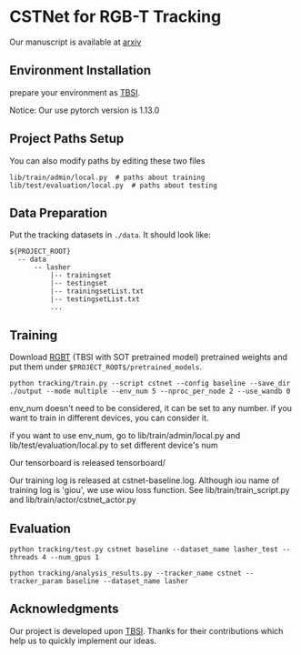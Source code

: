 # CSTNet for RGB-T Tracking

Our manuscript is available at [arxiv](https://arxiv.org/abs/2405.03177)

## Environment Installation

prepare your environment as [TBSI](https://github.com/RyanHTR/TBSI).

Notice: Our use pytorch version is 1.13.0

## Project Paths Setup
You can also modify paths by editing these two files
```
lib/train/admin/local.py  # paths about training
lib/test/evaluation/local.py  # paths about testing
```

## Data Preparation
Put the tracking datasets in `./data`. It should look like:
```
${PROJECT_ROOT}
  -- data
      -- lasher
          |-- trainingset
          |-- testingset
          |-- trainingsetList.txt
          |-- testingsetList.txt
          ...
```

## Training
Download [RGBT](https://pan.baidu.com/share/init?surl=8MYRT4jkunIPklD02daFXA&pwd=y2rz) (TBSI with SOT pretrained model) pretrained weights and put them under `$PROJECT_ROOT$/pretrained_models`.

```
python tracking/train.py --script cstnet --config baseline --save_dir ./output --mode multiple --env_num 5 --nproc_per_node 2 --use_wandb 0
```

env_num doesn't need to be considered, it can be set to any number. if you want to train in different devices, you can consider it.

if you want to use env_num, go to lib/train/admin/local.py and lib/test/evaluation/local.py to set different device's num


Our tensorboard is released tensorboard/

Our training log is released at cstnet-baseline.log. 
Although iou name of training log is 'giou', we use wiou loss function. 
See lib/train/train_script.py and  lib/train/actor/cstnet_actor.py 


## Evaluation

```
python tracking/test.py cstnet baseline --dataset_name lasher_test --threads 4 --num_gpus 1

python tracking/analysis_results.py --tracker_name cstnet --tracker_param baseline --dataset_name lasher
```


## Acknowledgments
Our project is developed upon [TBSI](https://github.com/RyanHTR/TBSI). Thanks for their contributions which help us to quickly implement our ideas.

